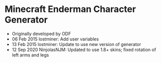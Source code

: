 # Minecraft Enderman Character Generator

- Originally developed by ODF
- 06 Feb 2015 lostminer: Add user variables
- 13 Feb 2015 lostminer: Update to use new version of generator
- 12 Sep 2020 NinjolasNJM: Updated to use 1.8+ skins; fixed rotation of left arms and legs
